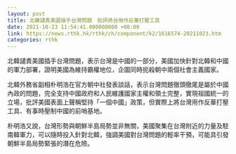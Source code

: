 ```yaml
---
layout: post
title: 北韓譴責美國插手台灣問題　批評將台用作反華打壓工具
date: 2021-10-23 11:54:41.000000000 +08:00
link: https://news.rthk.hk/rthk/ch/component/k2/1616574-20211023.htm
categories: rthk
---
```


北韓譴責美國插手台灣問題，表示台灣是中國的一部分，美國加快針對北韓和中國的軍力部署，證明美國為維持霸權地位，企圖同時扼殺朝中兩個社會主義國家。

北韓外務省副相朴明浩在官方朝中社發表談話，表示台灣問題徹頭徹尾是屬於中國內政的問題，完全支持中國政府和人民維護國家主權和領土完整，實現祖國統一的立場，批評美國表面上聲稱堅持「一個中國」政策，但實際上將台灣用作反華打壓工具、有事時壓制中國的前哨基地。

朴明浩又說，台灣形勢與朝鮮半島局勢並非無關，美國聚集在台灣附近的力量及駐南韓軍力，可以隨時投入針對北韓，強調美國對台灣問題的輕率干預，可能具引發朝鮮半島局勢緊張的潛在危險。
